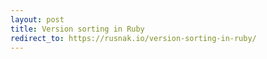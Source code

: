 ```yaml
---
layout: post
title: Version sorting in Ruby
redirect_to: https://rusnak.io/version-sorting-in-ruby/
---
```

